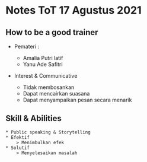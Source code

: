 # Notes ToT 17 Agustus 2021


## How to be a good trainer

* Pemateri :
    * Amalia Putri latif
    * Yanu Ade Safitri  

* Interest & Communicative
    * Tidak membosankan
    * Dapat mencairkan suasana
    * Dapat menyampaikan pesan secara menarik

## Skill & Abilities 
    * Public speaking & Storytelling 
    * Efektif 
        > Menimbulkan efek
    * Solutif 
        > Menyelesaikan masalah 
